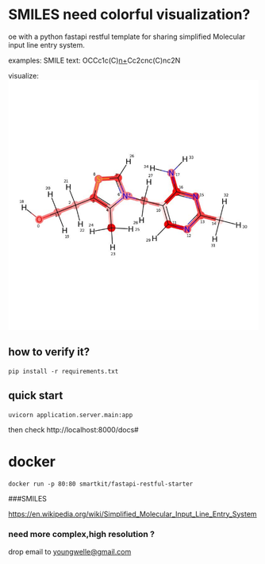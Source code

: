 # SMILES need colorful visualization?
 oe with a python fastapi   restful template for sharing simplified Molecular input line entry system.

  examples: 
SMILE text:  OCCc1c(C)[n+](cs1)Cc2cnc(C)nc2N

visualize:
![vitamin](https://github.com/yangboz/SMILESVisualize/blob/master/SMILES_vitamin.jpeg)

## how to verify it?
```
pip install -r requirements.txt

```

## quick start


```
uvicorn application.server.main:app
```
then check http://localhost:8000/docs#
# docker

```
docker run -p 80:80 smartkit/fastapi-restful-starter
```

###SMILES

https://en.wikipedia.org/wiki/Simplified_Molecular_Input_Line_Entry_System

### need more complex,high resolution ?

drop email to youngwelle@gmail.com
